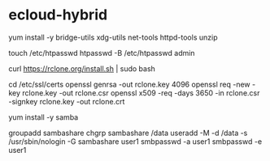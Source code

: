 # ecloud-hybrid
yum install -y bridge-utils xdg-utils net-tools  httpd-tools unzip

touch /etc/htpasswd
htpasswd -B /etc/htpasswd admin



curl https://rclone.org/install.sh | sudo bash

cd /etc/ssl/certs
openssl genrsa -out rclone.key 4096
openssl req -new -key rclone.key -out rclone.csr
openssl x509 -req -days 3650 -in rclone.csr -signkey rclone.key -out rclone.crt


yum install -y samba

groupadd sambashare
chgrp sambashare /data
useradd -M -d /data -s /usr/sbin/nologin -G sambashare user1
smbpasswd -a user1
smbpasswd -e user1